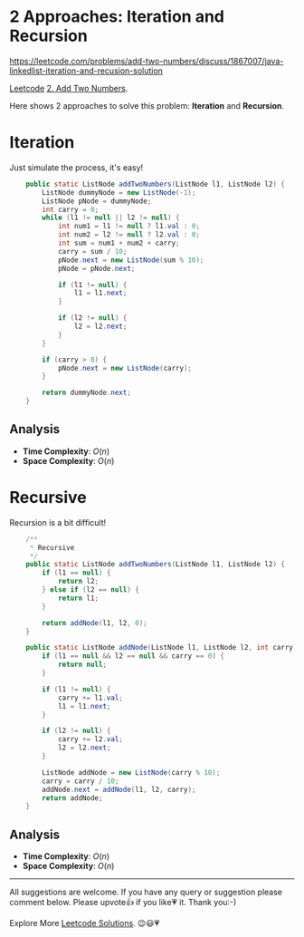 # 2 Approaches: Iteration and Recursion

https://leetcode.com/problems/add-two-numbers/discuss/1867007/java-linkedlist-iteration-and-recusion-solution

[Leetcode](https://leetcode.com/) [2. Add Two Numbers](https://leetcode.com/problems/add-two-numbers/).

Here shows $2$ approaches to solve this problem: **Iteration** and **Recursion**.

# Iteration

Just simulate the process, it's easy! 

```java
    public static ListNode addTwoNumbers(ListNode l1, ListNode l2) {
        ListNode dummyNode = new ListNode(-1);
        ListNode pNode = dummyNode;
        int carry = 0;
        while (l1 != null || l2 != null) {
            int num1 = l1 != null ? l1.val : 0;
            int num2 = l2 != null ? l2.val : 0;
            int sum = num1 + num2 + carry;
            carry = sum / 10;
            pNode.next = new ListNode(sum % 10);
            pNode = pNode.next;

            if (l1 != null) {
                l1 = l1.next;
            }

            if (l2 != null) {
                l2 = l2.next;
            }
        }

        if (carry > 0) {
            pNode.next = new ListNode(carry);
        }

        return dummyNode.next;
    }
```

## Analysis

- **Time Complexity**: $O(n)$
- **Space Complexity**: $O(n)$


# Recursive

Recursion is a bit difficult!

```java
    /**
     * Recursive
     */
    public static ListNode addTwoNumbers(ListNode l1, ListNode l2) {
        if (l1 == null) {
            return l2;
        } else if (l2 == null) {
            return l1;
        }

        return addNode(l1, l2, 0);
    }

    public static ListNode addNode(ListNode l1, ListNode l2, int carry) {
        if (l1 == null && l2 == null && carry == 0) {
            return null;
        }

        if (l1 != null) {
            carry += l1.val;
            l1 = l1.next;
        }

        if (l2 != null) {
            carry += l2.val;
            l2 = l2.next;
        }

        ListNode addNode = new ListNode(carry % 10);
        carry = carry / 10;
        addNode.next = addNode(l1, l2, carry);
        return addNode;
    }
```

## Analysis

- **Time Complexity**: $O(n)$
- **Space Complexity**: $O(n)$

------------

All suggestions are welcome. 
If you have any query or suggestion please comment below.
Please upvote👍 if you like💗 it. Thank you:-)

Explore More [Leetcode Solutions](https://leetcode.com/discuss/general-discussion/1868912/My-Leetcode-Solutions-All-In-One). 😉😃💗

